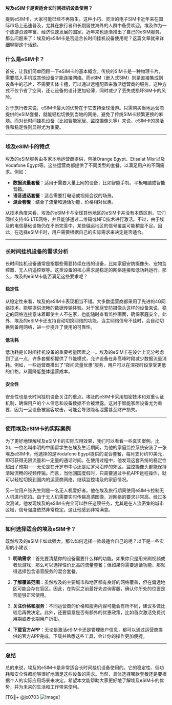 **埃及eSIM卡是否适合长时间挂机设备使用？**

提到eSIM卡，大家可能已经不再陌生。这种小巧、灵活的电子SIM卡近年来在国际市场上迅速普及，尤其在旅行者和长期居住海外的人群中备受欢迎。埃及作为一个旅游资源丰富、经济快速发展的国家，近年来也逐渐推出了自己的eSIM服务。那么问题来了：埃及的eSIM卡是否适合长时间挂机设备使用呢？这篇文章就来详细聊聊这个话题。

### 什么是eSIM卡？

首先，让我们简单回顾一下eSIM卡的基本概念。传统的SIM卡是一种物理卡片，需要插入手机或其他设备才能连接网络。而eSIM（嵌入式SIM）则是直接集成到设备中的芯片，不需要实体卡槽，可以通过远程配置来激活运营商的服务。这种方式不仅节省了空间，还让设备的设计更加轻薄，同时减少了丢失或损坏SIM卡的风险。

对于旅行者来说，eSIM卡最大的优势在于它支持全球漫游。只需购买当地运营商提供的eSIM套餐，就能轻松切换到当地的网络，避免了传统SIM卡频繁更换的麻烦。而对长时间挂机设备（比如智能家居、监控摄像头等）来说，eSIM卡的灵活性和稳定性则显得尤为重要。

---

### 埃及eSIM卡的特点

埃及的eSIM服务由多家本地运营商提供，包括Orange Egypt、Etisalat Misr以及Vodafone Egypt等。这些运营商都提供了不同类型的套餐，以满足用户的不同需求。例如：

- **数据流量套餐**：适用于需要大量上网的设备，比如智能手机、平板电脑或智能音箱。
- **语音通话套餐**：适合需要打电话或视频会议的场景。
- **混合套餐**：结合了流量和通话功能，价格相对优惠。

从技术角度来看，埃及的eSIM卡与全球其他地区的eSIM卡并没有本质区别。它们同样支持4G LTE网络，并且能够通过二维码或NFC技术进行激活。不过，由于埃及的电信基础设施仍在不断完善中，某些偏远地区的信号覆盖可能稍显不足。因此，在选择eSIM卡时，用户需要根据自己的实际需求来决定是否适合。

---

### 长时间挂机设备的需求分析

长时间挂机设备通常是指那些需要持续在线的设备，比如家庭安防摄像头、宠物监控器、无人机遥控器等。这类设备的核心需求是稳定的网络连接和低功耗运行。那么，埃及的eSIM卡能否满足这些要求呢？

#### 稳定性
从稳定性来看，埃及的eSIM卡表现相当不错。大多数运营商都采用了先进的4G网络技术，能够提供流畅的数据传输体验。对于家庭安防摄像头这样的设备来说，稳定的网络连接意味着即使主人不在家，也能随时查看监控画面，确保家庭安全。此外，埃及的eSIM卡还支持自动切换网络的功能，当主网络信号不佳时，会自动切换到备用网络，进一步提升了使用的可靠性。

#### 低功耗
低功耗是长时间挂机设备的重要考量因素之一。埃及的eSIM卡在设计上充分考虑到了这一点，许多套餐都提供了节能模式，允许设备在非高峰时段减少数据流量消耗。例如，一些运营商推出了“夜间流量优惠”服务，用户可以在深夜时段享受更低的价格，从而降低整体运营成本。

#### 安全性
安全性也是长时间挂机设备关注的重点。埃及的eSIM卡采用加密技术和双重认证机制，确保用户的个人信息和设备数据不会被泄露。这对于智能家居设备尤为重要，因为一旦设备被黑客攻击，可能会导致隐私泄露甚至财产损失。

---

### 使用埃及eSIM卡的实际案例

为了更好地理解埃及eSIM卡的实际应用效果，我们可以看看一些真实案例。比如，一位名叫李明的中国留学生在埃及生活期间，为他的家庭监控系统安装了一张埃及eSIM卡。他选择的是Vodafone Egypt提供的混合套餐，每月支付约10美元，即可获得无限流量和一定量的通话时间。在使用过程中，他发现这套系统的稳定性超出了预期——无论是在开罗市中心还是尼罗河沿岸的郊区，监控摄像头都能保持清晰流畅的视频传输。而且，当他回国度假时，只需要通过手机APP远程操作，就可以轻松切换到国内的运营商网络，继续监控埃及的家庭情况。

另一位用户张先生则是一名无人机爱好者。他在埃及旅行期间使用eSIM卡控制无人机进行航拍。由于无人机需要实时传输高清图像，对网络的要求非常高。经过多次测试，他发现埃及的eSIM卡完全可以胜任这项任务，尤其是在人流密集的城市区域，信号强度依然非常稳定。这让他感到非常满意。

---

### 如何选择适合的埃及eSIM卡？

既然埃及的eSIM卡如此强大，那么如何选择一款最适合自己的呢？以下是一些实用的小建议：

1. **明确需求**：首先要清楚你的设备需要什么样的功能。如果你只是用来刷视频或者玩游戏，那么可以选择性价比高的流量套餐；但如果你需要通话功能，那就得选择包含语音服务的混合套餐。

2. **了解覆盖范围**：虽然埃及的主要城市和地区都有良好的网络覆盖，但在偏远地区可能会存在盲区。因此，在购买之前最好先咨询客服，确认你所处的位置是否能够正常使用。

3. **关注价格和服务**：不同运营商的价格和服务内容可能会有所不同，建议多做比较后再做决定。此外，还要留意是否有额外的优惠政策，比如首次激活免费试用期或者长期用户折扣。

4. **下载官方APP**：无论是激活eSIM卡还是管理账户信息，都可以通过运营商提供的官方APP完成。下载并熟悉这些工具，会让你的操作更加便捷。

---

### 总结

总的来说，埃及的eSIM卡是非常适合长时间挂机设备使用的。它的稳定性、低功耗和安全性都能够很好地满足这些设备的需求。当然，具体选择哪款套餐还是要根据个人的实际应用场景来决定。希望本文能帮助大家更好地了解埃及eSIM卡的优势，并为未来的生活和工作带来便利。

[TG💪+ @jx0703 ![Image](https://github.com/user-attachments/assets/dbca1d08-cadb-493c-b0ec-ad6f7a83f270)]